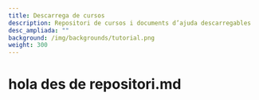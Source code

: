 ```yaml
---
title: Descarrega de cursos
description: Repositori de cursos i documents d’ajuda descarregables
desc_ampliada: ""
background: /img/backgrounds/tutorial.png
weight: 300
---
```

# hola des de repositori.md
